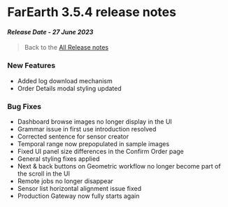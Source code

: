 # FarEarth 3.5.4 release notes
#### *Release Date - 27 June 2023*

> Back to the [All Release notes](releaseNotesSummary.md)

### New Features
* Added log download mechanism
* Order Details modal styling updated

### Bug Fixes
* Dashboard browse images no longer display in the UI
* Grammar issue in first use introduction resolved
* Corrected sentence for sensor creator
* Temporal range now prepopulated in sample images
* Fixed UI panel size differences in the Confirm Order page 
* General styling fixes applied
* Next & back buttons on Geometric workflow no longer become part of the scroll in the UI
* Remote jobs no longer disappear
* Sensor list horizontal alignment issue fixed
* Production Gateway now fully starts again
